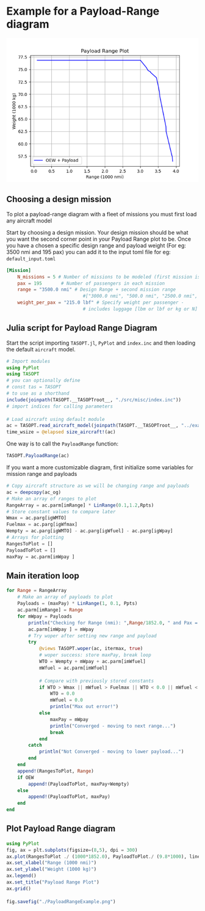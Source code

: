 # Example for a Payload-Range diagram

![PayloadRangePlot](../assets/PayloadRangeExample.png)

## Choosing a design mission

To plot a payload-range diagram with a fleet of missions you must first load any aircraft model 

Start by choosing a design mission. Your design mission should be what you want the second corner point in your Payload Range plot to be. Once you have a chosen a specific design range and payload weight (For eg: 3500 nmi and 195 pax) you can add it to the input toml file for eg: `default_input.toml`

```toml
[Mission]
    N_missions = 5 # Number of missions to be modeled (first mission is the design mission)
    pax = 195       # Number of passengers in each mission
    range = "3500.0 nmi" # Design Range + second mission range
                            #["3000.0 nmi", "500.0 nmi", "2500.0 nmi", "3550.0 nmi", "3734.0 nmi"] # Design Range + second mission range
    weight_per_pax = "215.0 lbf" # Specify weight per passenger - 
                            # includes luggage [lbm or lbf or kg or N] 
```

## Julia script for Payload Range Diagram

Start the script importing `TASOPT.jl`, `PyPlot` and `index.inc` and then loading the default `aircraft` model.

```julia
# Import modules
using PyPlot
using TASOPT
# you can optionally define
# const tas = TASOPT 
# to use as a shorthand
include(joinpath(TASOPT.__TASOPTroot__, "./src/misc/index.inc"))
# import indices for calling parameters

# Load aircraft using default module
ac = TASOPT.read_aircraft_model(joinpath(TASOPT.__TASOPTroot__, "../example/PRD_input.toml"))
time_wsize = @elapsed size_aircraft!(ac)
```

One way is to call the `PayloadRange` function:

```julia
TASOPT.PayloadRange(ac)
```

If you want a more customizable diagram, first initialize some variables for mission range and payloads

```julia
# Copy aircraft structure as we will be changing range and payloads
ac = deepcopy(ac_og)
# Make an array of ranges to plot
RangeArray = ac.parm[imRange] * LinRange(0.1,1.2,Rpts)
# Store constant values to compare later
Wmax = ac.parg[igWMTO]
Fuelmax = ac.parg[igWfmax]
Wempty = ac.parg[igWMTO] - ac.parg[igWfuel] - ac.parg[igWpay]
# Arrays for plotting
RangesToPlot = []
PayloadToPlot = []
maxPay = ac.parm[imWpay ]
```

## Main iteration loop

```julia
for Range = RangeArray
    # Make an array of payloads to plot
    Payloads = (maxPay) * LinRange(1, 0.1, Ppts)
    ac.parm[imRange] = Range
    for mWpay = Payloads
        println("Checking for Range (nmi): ",Range/1852.0, " and Pax = ", mWpay/(215*4.44822))
        ac.parm[imWpay ] = mWpay
        # Try woper after setting new range and payload
        try
            @views TASOPT.woper(ac, itermax, true)
            # woper success: store maxPay, break loop
            WTO = Wempty + mWpay + ac.parm[imWfuel]
            mWfuel = ac.parm[imWfuel]

            # Compare with previously stored constants
            if WTO > Wmax || mWfuel > Fuelmax || WTO < 0.0 || mWfuel < 0.0 
                WTO = 0.0
                mWfuel = 0.0
                println("Max out error!")
            else
                maxPay = mWpay
                println("Converged - moving to next range...")
                break
            end     
        catch
            println("Not Converged - moving to lower payload...")      
        end
    end
    append!(RangesToPlot, Range)
    if OEW
        append!(PayloadToPlot, maxPay+Wempty)
    else
        append!(PayloadToPlot, maxPay)
    end
end
```

## Plot Payload Range diagram

```julia
using PyPlot
fig, ax = plt.subplots(figsize=(8,5), dpi = 300)
ax.plot(RangesToPlot ./ (1000*1852.0), PayloadToPlot./ (9.8*1000), linestyle="-",  color="b", label="Payload ")
ax.set_xlabel("Range (1000 nmi)")
ax.set_ylabel("Weight (1000 kg)")
ax.legend()
ax.set_title("Payload Range Plot")
ax.grid()

fig.savefig("./PayloadRangeExample.png")
```

